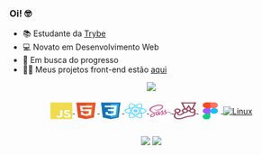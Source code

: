 ### Oi! 🤓

- 📚 Estudante da [Trybe](https://www.betrybe.com/)
- 💻 Novato em Desenvolvimento Web
- 🚀 Em busca do progresso
- 👨‍💻 Meus projetos front-end estão [aqui](https://matheusgb.github.io/)

<div align="center">
  <a href="https://github.com/matheusgb">
  <img height="140em" src="https://github-readme-stats.vercel.app/api/top-langs/?username=matheusgb&layout=compact&langs_count=10&theme=dark"/>
</div>
  
  <div align="center">
  <div style="display: inline_block"><br>
  <img align="center" alt="Js" height="30" width="40" src="https://raw.githubusercontent.com/devicons/devicon/master/icons/javascript/javascript-plain.svg">
  <img align="center" alt="HTML" height="30" width="40" src="https://raw.githubusercontent.com/devicons/devicon/master/icons/html5/html5-original.svg">
  <img align="center" alt="CSS" height="30" width="40" src="https://raw.githubusercontent.com/devicons/devicon/master/icons/css3/css3-original.svg">
  <img align="center" alt="React" height="30" width="40" src="https://raw.githubusercontent.com/devicons/devicon/master/icons/react/react-original.svg">
  <img align="center" alt="Sass" height="30" width="40" src="https://raw.githubusercontent.com/devicons/devicon/master/icons/sass/sass-original.svg">
  <img align="center" alt="Jest" height="30" width="40" src="https://raw.githubusercontent.com/devicons/devicon/master/icons/jest/jest-plain.svg">
  <img align="center" alt="Figma" height="30" width="40" src="https://raw.githubusercontent.com/devicons/devicon/master/icons/figma/figma-original.svg">
  <img align="center" alt="Linux" width="40" src="https://img.icons8.com/color/96/000000/linux--v1.png">
</div>
  </div>
  
##
  <div align="center">
  <a href="https://www.linkedin.com/in/matheusgb" target="_blank"><img src="https://img.shields.io/badge/-LinkedIn-%230077B5?style=for-the-badge&logo=linkedin&logoColor=white" target="_blank"></a> 
  <a href = "mailto:matheusgbr98@gmail.com"><img src="https://img.shields.io/badge/-Gmail-%23333?style=for-the-badge&logo=gmail&logoColor=white" target="_blank"></a>
  </div>
 
